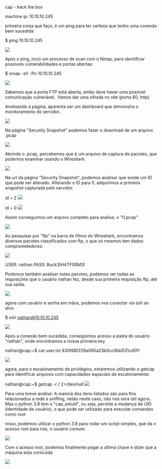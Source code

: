 cap - hack the box

machine ip: 10.10.10.245


primeira coisa que faço, é um ping para ter certeza que tenho uma conexão bem sucedida:

$ ping 10.10.10.245

<img src="./prints/print01.png">

Após o ping, incio um processo de scan com o Nmap, para identificar possíveis vulnerabilidades e portas abertas:

$ nmap -sV -Pn 10.10.10.245

<img src="./prints/print02.png">

Sabemos que a porta FTP está aberta, então deve haver uma possível comunicação vulnerável.. Vamos dar uma olhada no site (porta 80, http)

Analisando a página, aparenta ser um dashboard que demonstra o monitoramento do servidor..

<img src="./prints/print03.png">

Na página "Security Snapshot" podemos fazer o download de um arquivo .pcap

<img src="./prints/print04.png">

Abrindo o .pcap, percebemos que é um arquivo de captura de pacotes, que podemos examinar usando o Wireshark.

<img src="./prints/print05.png">


Na url da página "Security Snapshot", podemos analisar que existe um ID que pode ser alterado. Alterando o ID para 0, adquirimos a primeira snapshot capturada pelo servidor.

id = 2
<img src="./prints/print06.png">


id = 0 
<img src="./prints/print07.png">


Assim conseguimos um arquivo completo para analise, o "0.pcap"

<img src="./prints/print08.png">



Ao pesquisar por "ftp" na barra de filtros do Wireshark, encontramos diversos pacotes classificados com ftp, o que os mesmos tem dados comprometedores:

<img src="./prints/print09.png">


USER: nathan
PASS: Buck3tH4TF0RM3!


Podemos também analisar estes pacotes, podemos ver todas as requisições que o usuário nathan fez, desde sua primeira requisição ftp, até sua saída.

<img src="./prints/print10.png">


agora com  usuário e senha em mãos, podemos nos conectar via ssh ao alvo:

$ ssh nathan@10.10.10.245

<img src="./prints/print11.png">

Após a conexão bem sucedida, conseguimos acesso a pasta do usuário "nathan", onde encontramos a nossa primeira key

nathan@cap:~$ cat user.txt 
830f68f226a095a23b0cc9bb531cd5f1

<img src="./prints/print12.png">


agora, para o escalonamento de privilégios, estaremos utilizando o getcap para identificar arquivos com capacidades espaciais de escalonamento:

nathan@cap:~$ getcap -r / 2>/dev/null
<img src="./prints/print13.png">

Para uma breve análise:
A maioria dos itens listados são para fins relacionados a rede e sniffing, netão neste caso, não nos será útil agora..
Mas o python 3.8 tem o "cap_setuid", ou seja, permite a mudança de UID (identidade de usuário), o que pode ser utilizado para executar comandos como root

nisso, podemos utilizar o python 3.8 para rodar um script simples, que da o acesso root para nós, o usuário comum:

<img src="./prints/print14.png">

Com o acesso root, podemos finalmente pegar a ultima chave e dizer que a máquina esta conlcuida

<img src="./prints/print15.png">
